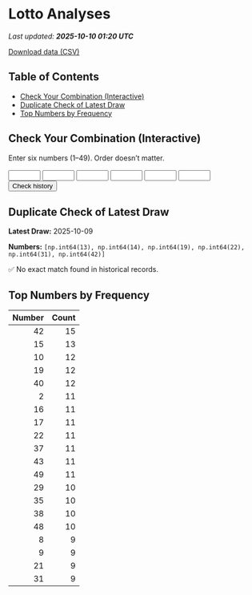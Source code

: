 # Lotto Analyses

_Last updated: **2025-10-10 01:20 UTC**_

[Download data (CSV)](./assets/sgtoto.csv)

## Table of Contents
- [Check Your Combination (Interactive)](#check-your-combination-(interactive))
- [Duplicate Check of Latest Draw](#duplicate-check-of-latest-draw)
- [Top Numbers by Frequency](#top-numbers-by-frequency)


## Check Your Combination (Interactive)

Enter six numbers (1–49). Order doesn’t matter.

<div id="combo-lookup" style="margin: 1rem 0;">
  <input id="n1" type="number" min="1" max="49" style="width:4rem;"> 
  <input id="n2" type="number" min="1" max="49" style="width:4rem;">
  <input id="n3" type="number" min="1" max="49" style="width:4rem;">
  <input id="n4" type="number" min="1" max="49" style="width:4rem;">
  <input id="n5" type="number" min="1" max="49" style="width:4rem;">
  <input id="n6" type="number" min="1" max="49" style="width:4rem;">
  <button id="lookup-btn">Check history</button>
  <div id="lookup-result" style="margin-top:0.5rem;font-weight:600;"></div>
</div>

<script src="./assets/lookup.js"></script>

## Duplicate Check of Latest Draw

**Latest Draw:** 2025-10-09

**Numbers:** `[np.int64(13), np.int64(14), np.int64(19), np.int64(22), np.int64(31), np.int64(42)]`

✅ No exact match found in historical records.

## Top Numbers by Frequency

| Number | Count |
|---:|---:|
| 42 | 15 |
| 15 | 13 |
| 10 | 12 |
| 19 | 12 |
| 40 | 12 |
| 2 | 11 |
| 16 | 11 |
| 17 | 11 |
| 22 | 11 |
| 37 | 11 |
| 43 | 11 |
| 49 | 11 |
| 29 | 10 |
| 35 | 10 |
| 38 | 10 |
| 48 | 10 |
| 8 | 9 |
| 9 | 9 |
| 21 | 9 |
| 31 | 9 |

